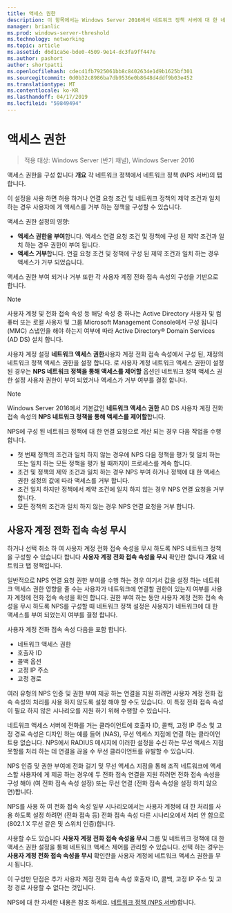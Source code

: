 ```yaml
---
title: 액세스 권한
description: 이 항목에서는 Windows Server 2016에서 네트워크 정책 서버에 대 한 네트워크 정책 액세스 권한의 개요를 제공합니다.
manager: brianlic
ms.prod: windows-server-threshold
ms.technology: networking
ms.topic: article
ms.assetid: d6d1ca5e-bde0-4509-9e14-dc3fa9ff447e
ms.author: pashort
author: shortpatti
ms.openlocfilehash: cdec41fb7925061bb8c8402634e1d9b1625bf301
ms.sourcegitcommit: 0d0b32c8986ba7db9536e0b8648d4ddf9b03e452
ms.translationtype: MT
ms.contentlocale: ko-KR
ms.lasthandoff: 04/17/2019
ms.locfileid: "59849494"
---
```

# <a name="access-permission"></a>액세스 권한

>적용 대상: Windows Server (반기 채널), Windows Server 2016

액세스 권한을 구성 합니다 **개요** 각 네트워크 정책에서 네트워크 정책 (NPS 서버)의 탭 합니다. 

이 설정을 사용 하면 허용 하거나 연결 요청 조건 및 네트워크 정책의 제약 조건과 일치 하는 경우 사용자에 게 액세스를 거부 하는 정책을 구성할 수 있습니다. 

액세스 권한 설정의 영향:

- **액세스 권한을 부여**합니다. 액세스 연결 요청 조건 및 정책에 구성 된 제약 조건과 일치 하는 경우 권한이 부여 됩니다.
- **액세스 거부**합니다. 연결 요청 조건 및 정책에 구성 된 제약 조건과 일치 하는 경우 액세스가 거부 되었습니다.

액세스 권한 부여 되거나 거부 또한 각 사용자 계정 전화 접속 속성의 구성을 기반으로 합니다.

>[!NOTE]
>사용자 계정 및 전화 접속 속성 등 해당 속성 중 하나는 Active Directory 사용자 및 컴퓨터 또는 로컬 사용자 및 그룹 Microsoft Management Console에서 구성 됩니다 \(MMC\) 스냅인을 해야 하는지 여부에 따라 Active Directory&reg; Domain Services (AD DS) 설치 합니다.

사용자 계정 설정 **네트워크 액세스 권한**사용자 계정 전화 접속 속성에서 구성 된, 재정의 네트워크 정책 액세스 권한을 설정 합니다. 로 사용자 계정 네트워크 액세스 권한이 설정 된 경우는 **NPS 네트워크 정책을 통해 액세스를 제어할** 옵션인 네트워크 정책 액세스 권한 설정 사용자 권한이 부여 되었거나 액세스가 거부 여부를 결정 합니다.

>[!NOTE]
>Windows Server 2016에서 기본값인 **네트워크 액세스 권한** AD DS 사용자 계정 전화 접속 속성의 **NPS 네트워크 정책을 통해 액세스를 제어할**합니다.

NPS에 구성 된 네트워크 정책에 대 한 연결 요청으로 계산 되는 경우 다음 작업을 수행 합니다.

- 첫 번째 정책의 조건과 일치 하지 않는 경우에 NPS 다음 정책을 평가 및 일치 하는 또는 일치 하는 모든 정책을 평가 될 때까지이 프로세스를 계속 합니다.
- 조건 및 정책의 제약 조건과 일치 하는 경우 NPS 부여 하거나 정책에 대 한 액세스 권한 설정의 값에 따라 액세스를 거부 합니다.
- 조건 일치 하지만 정책에서 제약 조건에 일치 하지 않는 경우 NPS 연결 요청을 거부 합니다.
- 모든 정책의 조건과 일치 하지 않는 경우 NPS 연결 요청을 거부 합니다.

## <a name="ignore-user-account-dial-in-properties"></a>사용자 계정 전화 접속 속성 무시

하거나 선택 취소 하 여 사용자 계정 전화 접속 속성을 무시 하도록 NPS 네트워크 정책을 구성할 수 있습니다 합니다 **사용자 계정 전화 접속 속성을 무시** 확인란 합니다 **개요** 네트워크 탭 정책입니다. 

일반적으로 NPS 연결 요청 권한 부여를 수행 하는 경우 여기서 값을 설정 하는 네트워크 액세스 권한 영향을 줄 수는 사용자가 네트워크에 연결할 권한이 있는지 여부를 사용자 계정에 전화 접속 속성을 확인 합니다. 권한 부여 하는 동안 사용자 계정 전화 접속 속성을 무시 하도록 NPS를 구성할 때 네트워크 정책 설정은 사용자가 네트워크에 대 한 액세스를 부여 되었는지 여부를 결정 합니다.

사용자 계정 전화 접속 속성 다음을 포함 합니다.

- 네트워크 액세스 권한
- 호출자 ID
- 콜백 옵션
- 고정 IP 주소
- 고정 경로

여러 유형의 NPS 인증 및 권한 부여 제공 하는 연결을 지원 하려면 사용자 계정 전화 접속 속성의 처리를 사용 하지 않도록 설정 해야 할 수도 있습니다. 이 특정 전화 접속 속성이 필요 하지 않은 시나리오를 지원 하기 위해 수행할 수 있습니다.

네트워크 액세스 서버에 전화를 거는 클라이언트에 호출자 ID, 콜백, 고정 IP 주소 및 고정 경로 속성은 디자인 하는 예를 들어 \(NAS\), 무선 액세스 지점에 연결 하는 클라이언트용 없습니다. NPS에서 RADIUS 메시지에 이러한 설정을 수신 하는 무선 액세스 지점 못할를 처리 하는 데 연결을 끊을 수 무선 클라이언트를 유발할 수 있습니다.

NPS 인증 및 권한 부여에 전화 걸기 및 무선 액세스 지점을 통해 조직 네트워크에 액세스할 사용자에 게 제공 하는 경우에 두 전화 접속 연결을 지원 하려면 전화 접속 속성을 구성 해야 \(여 전화 접속 속성 설정\) 또는 무선 연결 \(전화 접속 속성을 설정 하지 않으면\)합니다.

NPS를 사용 하 여 전화 접속 속성 일부 시나리오에서는 사용자 계정에 대 한 처리를 사용 하도록 설정 하려면 \(전화 접속 등\) 전화 접속 속성 다른 시나리오에서 처리 안 함으로 \(802.1 X 무선 같은 및 스위치 인증\)합니다.

사용할 수도 있습니다 **사용자 계정 전화 접속 속성을 무시** 그룹 및 네트워크 정책에 대 한 액세스 권한 설정을 통해 네트워크 액세스 제어를 관리할 수 있습니다. 선택 하는 경우는 **사용자 계정 전화 접속 속성을 무시** 확인란을 사용자 계정에 네트워크 액세스 권한을 무시 됩니다.

이 구성만 단점은 추가 사용자 계정 전화 접속 속성 호출자 ID, 콜백, 고정 IP 주소 및 고정 경로 사용할 수 없다는 것입니다.

NPS에 대 한 자세한 내용은 참조 하세요. [네트워크 정책 (NPS 서버)](nps-top.md)합니다.
